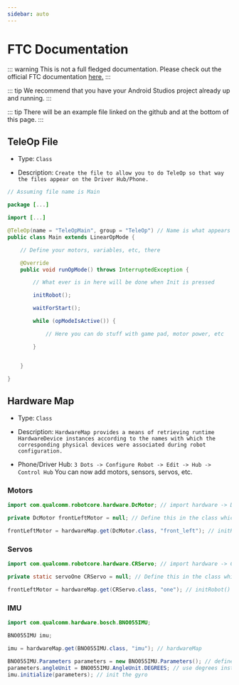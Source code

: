 ```yaml
---
sidebar: auto
---
```


# FTC Documentation

::: warning
This is not a full fledged documentation. Please check out the official FTC documentation [here.](https://ftctechnh.github.io/ftc_app/doc/javadoc/index.html)
:::

::: tip
We recommend that you have your Android Studios project already up and running.
:::

::: tip
There will be an example file linked on the github and at the bottom of this page.
:::


## TeleOp File

- Type: `Class`

- Description: `Create the file to allow you to do TeleOp so that way the files appear on the Driver Hub/Phone.`

```java
// Assuming file name is Main

package [...]

import [...]

@TeleOp(name = "TeleOpMain", group = "TeleOp") // Name is what appears on the Driver Hub/Phone. Group is Autonomous or TeleOp
public class Main extends LinearOpMode {

    // Define your motors, variables, etc, there

    @Override
    public void runOpMode() throws InterruptedException {

        // What ever is in here will be done when Init is pressed

        initRobot();

        waitForStart();

        while (opModeIsActive()) {

            // Here you can do stuff with game pad, motor power, etc

        }


    }

}

```


## Hardware Map
- Type: `Class`

- Description: `HardwareMap provides a means of retrieving runtime HardwareDevice instances according to the names with which the corresponding physical devices were associated during robot configuration.`

- Phone/Driver Hub: `3 Dots -> Configure Robot -> Edit -> Hub -> Control Hub` You can now add motors, sensors, servos, etc.

### Motors

```java
import com.qualcomm.robotcore.hardware.DcMotor; // import hardware -> DcMotor

private DcMotor frontLeftMotor = null; // Define this in the class which extends Linear_OpMode

frontLeftMotor = hardwareMap.get(DcMotor.class, "front_left"); // initRobot()
```

### Servos
```java
import com.qualcomm.robotcore.hardware.CRServo; // import hardware -> CRServo

private static servoOne CRServo = null; // Define this in the class which extends Linear_OpMode

frontLeftMotor = hardwareMap.get(CRServo.class, "one"); // initRobot()
```

### IMU

```java
import com.qualcomm.hardware.bosch.BNO055IMU;

BNO055IMU imu;

imu = hardwareMap.get(BNO055IMU.class, "imu"); // hardwareMap

BNO055IMU.Parameters parameters = new BNO055IMU.Parameters(); // define param
parameters.angleUnit = BNO055IMU.AngleUnit.DEGREES; // use degrees instead of radians 
imu.initialize(parameters); // init the gyro

```